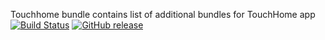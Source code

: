 Touchhome bundle contains list of additional bundles for TouchHome app
[![Build Status](https://travis-ci.com/touchhome/touchhome-bundle.svg)](https://travis-ci.com/github/touchhome/touchhome-bundle)
[![GitHub release](https://img.shields.io/github/v/release/touchhome/touchhome-bundle)](https://github.com/touchhome/touchhome-bundle/releases)
